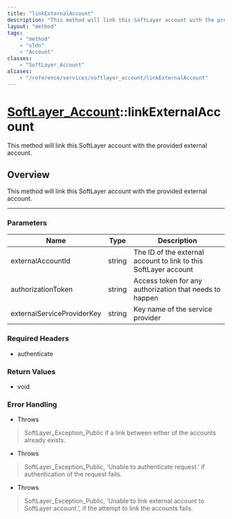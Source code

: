 ```yaml
---
title: "linkExternalAccount"
description: "This method will link this SoftLayer account with the provided external account."
layout: "method"
tags:
    - "method"
    - "sldn"
    - "Account"
classes:
    - "SoftLayer_Account"
aliases:
    - "/reference/services/softlayer_account/linkExternalAccount"
---
```

# [SoftLayer_Account](/reference/services/SoftLayer_Account)::linkExternalAccount


This method will link this SoftLayer account with the provided external account. 


## Overview 
This method will link this SoftLayer account with the provided external account. 

-----

### Parameters 
|Name | Type | Description |
| --- | --- | --- |
|externalAccountId| string| The ID of the external account to link to this SoftLayer account|
|authorizationToken| string| Access token for any authorization that needs to happen|
|externalServiceProviderKey| string| Key name of the service provider|


### Required Headers
* authenticate


### Return Values
* void



### Error Handling

* Throws 

> SoftLayer_Exception_Public if a link between either of the accounts already exists. 

* Throws 

> SoftLayer_Exception_Public, 'Unable to authenticate request.' if authentication of the request fails. 

* Throws 

> SoftLayer_Exception_Public, 'Unable to link external account to SoftLayer account.', if the attempt to link the accounts fails. 



